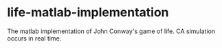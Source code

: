 # life-matlab-implementation
The matlab implementation of John Conway's game of life. CA simulation occurs in real time.
